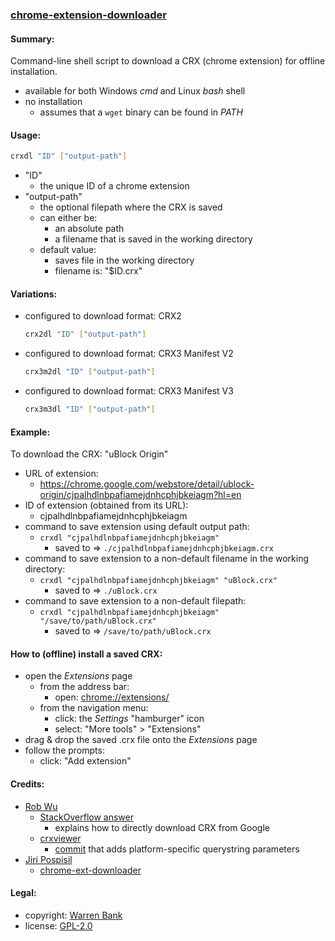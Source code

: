 ### [chrome-extension-downloader](https://github.com/warren-bank/chrome-extension-downloader)

#### Summary:

Command-line shell script to download a CRX (chrome extension) for offline installation.

* available for both Windows _cmd_ and Linux _bash_ shell
* no installation
  * assumes that a `wget` binary can be found in _PATH_

#### Usage:

```bash
crxdl "ID" ["output-path"]
```

* "ID"
  * the unique ID of a chrome extension
* "output-path"
  * the optional filepath where the CRX is saved
  * can either be:
    * an absolute path
    * a filename that is saved in the working directory
  * default value:
    * saves file in the working directory
    * filename is: "$ID.crx"

#### Variations:

* configured to download format: CRX2
  ```bash
  crx2dl "ID" ["output-path"]
  ```
* configured to download format: CRX3 Manifest V2
  ```bash
  crx3m2dl "ID" ["output-path"]
  ```
* configured to download format: CRX3 Manifest V3
  ```bash
  crx3m3dl "ID" ["output-path"]
  ```

#### Example:

To download the CRX: "uBlock Origin"

* URL of extension:
  * https://chrome.google.com/webstore/detail/ublock-origin/cjpalhdlnbpafiamejdnhcphjbkeiagm?hl=en
* ID of extension (obtained from its URL):
  * cjpalhdlnbpafiamejdnhcphjbkeiagm
* command to save extension using default output path:
  * `crxdl "cjpalhdlnbpafiamejdnhcphjbkeiagm"`
    * saved to &rArr; `./cjpalhdlnbpafiamejdnhcphjbkeiagm.crx`
* command to save extension to a non-default filename in the working directory:
  * `crxdl "cjpalhdlnbpafiamejdnhcphjbkeiagm" "uBlock.crx"`
    * saved to &rArr; `./uBlock.crx`
* command to save extension to a non-default filepath:
  * `crxdl "cjpalhdlnbpafiamejdnhcphjbkeiagm" "/save/to/path/uBlock.crx"`
    * saved to &rArr; `/save/to/path/uBlock.crx`

#### How to (offline) install a saved CRX:

* open the _Extensions_ page
  * from the address bar:
    * open: [chrome://extensions/](chrome://extensions/)
  * from the navigation menu:
    * click: the _Settings_ "hamburger" icon
    * select: "More tools" > "Extensions"
* drag &amp; drop the saved .crx file onto the _Extensions_ page
* follow the prompts:
  * click: "Add extension"

#### Credits:

* [Rob Wu](https://github.com/Rob--W)
  * [StackOverflow answer](https://stackoverflow.com/a/14099762)
    * explains how to directly download CRX from Google
  * [crxviewer](https://github.com/Rob--W/crxviewer/blob/master/src/cws_pattern.js)
    * [commit](https://github.com/Rob--W/crxviewer/commit/49a84243c9dadfd0401955a4c839bcc13ad53ce9) that adds platform-specific querystring parameters
* [Jiri Pospisil](https://github.com/jiripospisil)
  * [chrome-ext-downloader](https://github.com/jiripospisil/chrome-ext-downloader/blob/master/bin/ced)

#### Legal:

* copyright: [Warren Bank](https://github.com/warren-bank)
* license: [GPL-2.0](https://www.gnu.org/licenses/old-licenses/gpl-2.0.txt)
